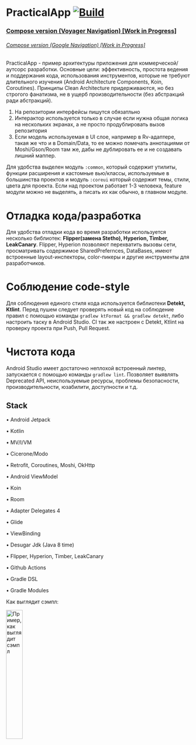 # PracticalApp  [![Build](https://github.com/zakrodionov/PracticalApp/actions/workflows/Build.yml/badge.svg)](https://github.com/zakrodionov/PracticalApp/actions/workflows/Build.yml)

### [Compose version (Voyager Navigation) [Work in Progress]](https://github.com/zakrodionov/PracticalApp/tree/feature/compose_voyager_navigation)
###### [Compose version (Google Navigation) [Work in Progress]](https://github.com/zakrodionov/PracticalApp/tree/feature/compose)

PracticalApp - пример архитектуры приложения для коммерческой/аутсорс разработки. Основные цели: эффективность, простота ведения и поддержания кода, использования инструментов, которые не требуют
длительного изучения (Android Architecture Components, Koin, Coroutines). Принципы Clean Architecture придерживаются, но без строгого фанатизма, не в ущерб производительности (без абстракций ради абстракций).

1. На репозитории интерфейсы пишутся обязатльно
2. Интерактор используется только в случае если нужна общая логика на нескольких экранах, а не просто продублировать вызов репозитория
3. Если модель используемая в UI слое, например в Rv-адаптере, такая же что и в Domain/Data, то ее можно помечать аннотациями от Moshi/Gson/Room там же, дабы не дублировать ее
и не создавать лишний маппер.

Для удобства выделен модуль `:common`, который содержит утилиты, функции расширения и кастомные вью/классы, используемые в
большинства проектов и модуль `:coreui` который содержит темы, стили, цвета для проекта. Если над проектом работает 1-3 человека, feature модули можно не выделять, а писать их как обычно, в главном модуле.

# Отладка кода/разработка
Для удобства отладки кода во время разработки используется несколько библиотек: **Flipper(замена Stetho), Hyperion, Timber, LeakCanary**.
Flipper, Hyperion позволяют перехватить вызовы сети, просматривать содержимое SharedPrefernces, DataBases, имеют встроенные layout-инспекторы, color-пикеры и другие инструменты для разработчиков.

# Соблюдение code-style
Для соблюдения единого стиля кода используется библиотеки **Detekt, Ktlint**. Перед пушем следует проверять новый код на соблюдение правил с помощью команды `gradlew ktFormat && gradlew detekt`, либо настроить
таску в Android Studio. CI так же настроен с Detekt, Ktlint на проверку проекта при Push, Pull Request.

# Чистота кода
Android Studio имеет достаточно неплохой встроенный линтер, запускается с помощью команды `gradlew lint`. Позволяет выявлять Deprecated API, неиспользуемые ресурсы, проблемы безопасности, производительности, юзабилити, доступности и т.д.

## Stack
• Android Jetpack

• Kotlin

• MV/I/VM 

• Cicerone/Modo

• Retrofit, Coroutines, Moshi, OkHttp

• Android ViewModel

• Koin

• Room

• Adapter Delegates 4

• Glide

• ViewBinding

• Desugar Jdk (Java 8 time)

• Flipper, Hyperion, Timber, LeakCanary

• Github Actions

• Gradle DSL

• Gradle Modules

 Как выглядит сэмпл:  
   
<img src="https://user-images.githubusercontent.com/27068529/136216529-48764e6f-9146-48cf-b99a-d61a6acc6cf7.jpg" alt="Пример, как выглядит сэмпл" width="30%">
